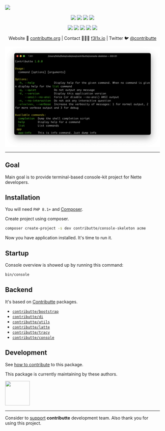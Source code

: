 ![](https://heatbadger.now.sh/github/readme/contributte/console-skeleton/)

<p align=center>
  <a href="https://github.com/contributte/console-skeleton/actions"><img src="https://badgen.net/github/checks/contributte/console-skeleton/master"></a>
  <a href="https://codecov.io/gh/contributte/console-skeleton"><img src="https://badgen.net/codecov/c/github/contributte/console-skeleton"></a>
  <a href="https://packagist.org/packages/contributte/console-skeleton"><img src="https://badgen.net/packagist/dm/contributte/console-skeleton"></a>
  <a href="https://packagist.org/packages/contributte/console-skeleton"><img src="https://badgen.net/packagist/v/contributte/console-skeleton"></a>
</p>
<p align=center>
  <a href="https://packagist.org/packages/contributte/console-skeleton"><img src="https://badgen.net/packagist/php/contributte/console-skeleton"></a>
  <a href="https://github.com/contributte/console-skeleton"><img src="https://badgen.net/github/license/contributte/console-skeleton"></a>
  <a href="https://bit.ly/ctteg"><img src="https://badgen.net/badge/support/gitter/cyan"></a>
  <a href="https://bit.ly/cttfo"><img src="https://badgen.net/badge/support/forum/yellow"></a>
  <a href="https://contributte.org/partners.html"><img src="https://badgen.net/badge/sponsor/donations/F96854"></a>
</p>

<p align=center>
Website 🚀 <a href="https://contributte.org">contributte.org</a> | Contact 👨🏻‍💻 <a href="https://f3l1x.io">f3l1x.io</a> | Twitter 🐦 <a href="https://twitter.com/contributte">@contributte</a>
</p>

<p align=center>
	<img src="https://raw.githubusercontent.com/contributte/console-skeleton/master/.docs/screenshot1.png">
</p>

-----

## Goal

Main goal is to provide terminal-based console-kit project for Nette developers.

## Installation

You will need `PHP 8.1+` and [Composer](https://getcomposer.org/).

Create project using composer.

```bash
composer create-project -s dev contributte/console-skeleton acme
```

Now you have application installed. It's time to run it.

## Startup

Console overview is showed up by running this command:

```bash
bin/console
```

## Backend

It's based on [Contributte](https://contributte.org/) packages.

- [`contributte/bootstrap`](https://github.com/contributte/bootstrap)
- [`contributte/di`](https://github.com/contributte/di)
- [`contributte/utils`](https://github.com/contributte/utils)
- [`contributte/latte`](https://github.com/contributte/latte)
- [`contributte/tracy`](https://github.com/contributte/tracy)
- [`contributte/console`](https://github.com/contributte/console)

## Development

See [how to contribute](https://contributte.org/contributing.html) to this package.

This package is currently maintaining by these authors.

<a href="https://github.com/f3l1x">
    <img width="80" height="80" src="https://avatars2.githubusercontent.com/u/538058?v=3&s=80">
</a>

-----

Consider to [support](https://contributte.org/partners.html) **contributte** development team.
Also thank you for using this project.
